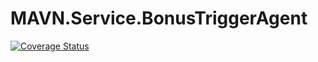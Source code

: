 # MAVN.Service.BonusTriggerAgent

[![Coverage Status](https://coveralls.io/repos/github/OpenMAVN/MAVN.Service.BonusTriggerAgent/badge.svg?branch=master)](https://coveralls.io/github/OpenMAVN/MAVN.Service.BonusTriggerAgent?branch=master)